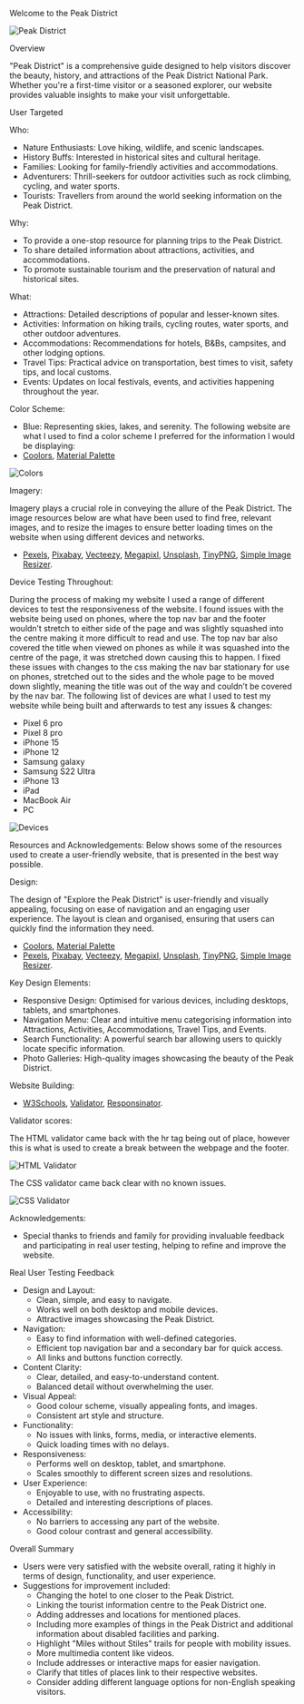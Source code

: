Welcome to the Peak District

![Peak District](images/pexelspeak2.jpg)

Overview

"Peak District" is a comprehensive guide designed to help visitors discover the beauty, history, and attractions of the Peak District National Park. Whether you're a first-time visitor or a seasoned explorer, our website provides valuable insights to make your visit unforgettable.

User Targeted

Who:

* Nature Enthusiasts: Love hiking, wildlife, and scenic landscapes.
* History Buffs: Interested in historical sites and cultural heritage.
* Families: Looking for family-friendly activities and accommodations.
* Adventurers: Thrill-seekers for outdoor activities such as rock climbing, cycling, and water sports.
* Tourists: Travellers from around the world seeking information on the Peak District.

Why:

* To provide a one-stop resource for planning trips to the Peak District.
* To share detailed information about attractions, activities, and accommodations.
* To promote sustainable tourism and the preservation of natural and historical sites.

What:

* Attractions: Detailed descriptions of popular and lesser-known sites.
* Activities: Information on hiking trails, cycling routes, water sports, and other outdoor adventures.
* Accommodations: Recommendations for hotels, B&Bs, campsites, and other lodging options.
* Travel Tips: Practical advice on transportation, best times to visit, safety tips, and local customs.
* Events: Updates on local festivals, events, and activities happening throughout the year.

Color Scheme:

* Blue: Representing skies, lakes, and serenity.
The following website are what I used to find a color scheme I preferred for the information I would be displaying: 
* [Coolors](https://coolors.co/), [Material Palette](https://www.materialpalette.com/)

![Colors](images/colors.png)

Imagery:

Imagery plays a crucial role in conveying the allure of the Peak District. The image resources below are what have been used to find free, relevant images, and to resize the images to ensure better loading times on the website when using different devices and networks.
* [Pexels](https://www.pexels.com/), [Pixabay](https://pixabay.com/), [Vecteezy](https://www.vecteezy.com/), [Megapixl](https://www.megapixl.com/), [Unsplash](https://unsplash.com/), [TinyPNG](https://tinypng.com/), [Simple Image Resizer](https://www.simpleimageresizer.com/).

Device Testing Throughout:

During the process of making my website I used a range of different devices to test the responsiveness of the website. 
I found issues with the website being used on phones, where the top nav bar and the footer wouldn’t stretch to either side of the page and was slightly squashed into the centre making it more difficult to read and use. The top nav bar also covered the title when viewed on phones as while it was squashed into the centre of the page, it was stretched down causing this to happen.
I fixed these issues with changes to the css making the nav bar stationary for use on phones, stretched out to the sides and the whole page to be moved down slightly, meaning the title was out of the way and couldn’t be covered by the nav bar.
The following list of devices are what I used to test my website while being built and afterwards to test any issues & changes:

* Pixel 6 pro 
* Pixel 8 pro
* iPhone 15 
* iPhone 12 
* Samsung galaxy 
* Samsung S22 Ultra 
* iPhone 13 
* iPad 
* MacBook Air  
* PC 

![Devices](images/devices.png)

Resources and Acknowledgements:
Below shows some of the resources used to create a user-friendly website, that is presented in the best way possible.

Design: 

The design of "Explore the Peak District" is user-friendly and visually appealing, focusing on ease of navigation and an engaging user experience. The layout is clean and organised, ensuring that users can quickly find the information they need.

* [Coolors](https://coolors.co/), [Material Palette](https://www.materialpalette.com/)
* [Pexels](https://www.pexels.com/), [Pixabay](https://pixabay.com/), [Vecteezy](https://www.vecteezy.com/), [Megapixl](https://www.megapixl.com/), [Unsplash](https://unsplash.com/), [TinyPNG](https://tinypng.com/), [Simple Image Resizer](https://www.simpleimageresizer.com/).

Key Design Elements:

* Responsive Design: Optimised for various devices, including desktops, tablets, and smartphones.
* Navigation Menu: Clear and intuitive menu categorising information into Attractions, Activities, Accommodations, Travel Tips, and Events.
* Search Functionality: A powerful search bar allowing users to quickly locate specific information.
* Photo Galleries: High-quality images showcasing the beauty of the Peak District.

Website Building:
* [W3Schools](https://www.w3schools.com/), [Validator](https://validator.w3.org/), [Responsinator](http://www.responsinator.com/).

Validator scores: 

The HTML validator came back with the hr tag being out of place, however this is what is used to create a break between the webpage and the footer.

![HTML Validator](images/HTMLvalidator.png)

The CSS validator came back clear with no known issues.

![CSS Validator](images/CSSvalidator.png)

Acknowledgements: 

* Special thanks to friends and family for providing invaluable feedback and participating in real user testing, helping to refine and improve the website.

Real User Testing Feedback

* Design and Layout:
    * Clean, simple, and easy to navigate.
    * Works well on both desktop and mobile devices.
    * Attractive images showcasing the Peak District.
* Navigation:
    * Easy to find information with well-defined categories.
    * Efficient top navigation bar and a secondary bar for quick access.
    * All links and buttons function correctly.
* Content Clarity:
    * Clear, detailed, and easy-to-understand content.
    * Balanced detail without overwhelming the user.
* Visual Appeal:
    * Good colour scheme, visually appealing fonts, and images.
    * Consistent art style and structure.
* Functionality:
    * No issues with links, forms, media, or interactive elements.
    * Quick loading times with no delays.
* Responsiveness:
    * Performs well on desktop, tablet, and smartphone.
    * Scales smoothly to different screen sizes and resolutions.
* User Experience:
    * Enjoyable to use, with no frustrating aspects.
    * Detailed and interesting descriptions of places.
* Accessibility:
    * No barriers to accessing any part of the website.
    * Good colour contrast and general accessibility.

Overall Summary

* Users were very satisfied with the website overall, rating it highly in terms of design, functionality, and user experience.
* Suggestions for improvement included:
    * Changing the hotel to one closer to the Peak District.
    * Linking the tourist information centre to the Peak District one.
    * Adding addresses and locations for mentioned places.
    * Including more examples of things in the Peak District and additional information about disabled facilities and parking.
    * Highlight "Miles without Stiles" trails for people with mobility issues.
    * More multimedia content like videos.
    * Include addresses or interactive maps for easier navigation.
    * Clarify that titles of places link to their respective websites.
    * Consider adding different language options for non-English speaking visitors.
